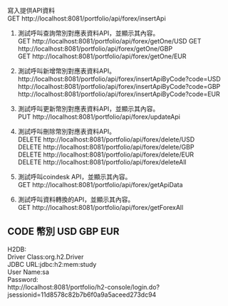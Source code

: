 寫入提供API資料  
GET  http://localhost:8081/portfolio/api/forex/insertApi  

1. 測試呼叫查詢幣別對應表資料API，並顯示其內容。  
GET  http://localhost:8081/portfolio/api/forex/getOne/USD
GET  http://localhost:8081/portfolio/api/forex/getOne/GBP  
GET  http://localhost:8081/portfolio/api/forex/getOne/EUR    
3. 測試呼叫新增幣別對應表資料API。  
http://localhost:8081/portfolio/api/forex/insertApiByCode?code=USD  
http://localhost:8081/portfolio/api/forex/insertApiByCode?code=GBP  
http://localhost:8081/portfolio/api/forex/insertApiByCode?code=EUR    

4. 測試呼叫更新幣別對應表資料API，並顯示其內容。  
PUT  http://localhost:8081/portfolio/api/forex/updateApi  

5. 測試呼叫刪除幣別對應表資料API。  
DELETE http://localhost:8081/portfolio/api/forex/delete/USD  
DELETE http://localhost:8081/portfolio/api/forex/delete/GBP  
DELETE http://localhost:8081/portfolio/api/forex/delete/EUR    
DELETE http://localhost:8081/portfolio/api/forex/deleteAll    

6. 測試呼叫coindesk API，並顯示其內容。  
GET  http://localhost:8081/portfolio/api/forex/getApiData  

7. 測試呼叫資料轉換的API，並顯示其內容。  
GET  http://localhost:8081/portfolio/api/forex/getForexAll


CODE 幣別 USD GBP EUR  
------------------------------------------------------------------------------------------------  
H2DB:  
Driver Class:org.h2.Driver  
JDBC URL:jdbc:h2:mem:study  
User Name:sa  
Password:  
http://localhost:8081/portfolio/h2-console/login.do?jsessionid=11d8578c82b7b6f0a9a5aceed273dc94  
